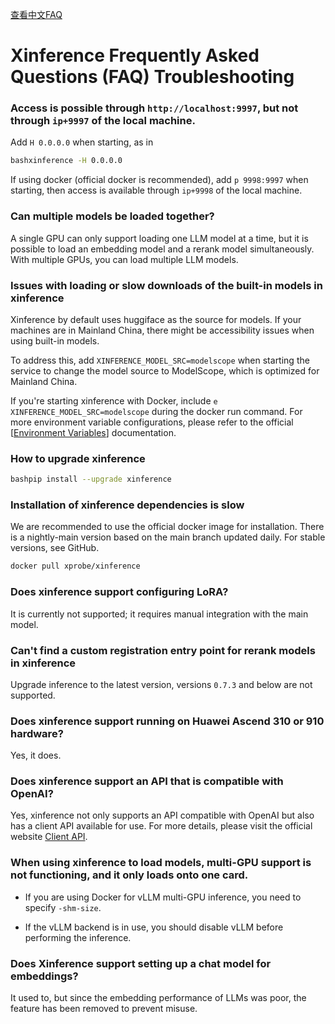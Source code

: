 [查看中文FAQ](./README_FAQ_CN.md)

# Xinference Frequently Asked Questions (FAQ) Troubleshooting

### Access is possible through `http://localhost:9997`, but not through `ip+9997` of the local machine.

Add `H 0.0.0.0` when starting, as in

```bash
bashxinference -H 0.0.0.0
```

If using docker (official docker is recommended), add `p 9998:9997` when starting, then access is available through `ip+9998` of the local machine.

### Can multiple models be loaded together?

A single GPU can only support loading one LLM model at a time, but it is possible to load an embedding model and a rerank model simultaneously. With multiple GPUs, you can load multiple LLM models.

### Issues with loading or slow downloads of the built-in models in xinference

Xinference by default uses huggiface as the source for models. If your machines are in Mainland China, there might be accessibility issues when using built-in models. 

To address this, add `XINFERENCE_MODEL_SRC=modelscope` when starting the service to change the model source to ModelScope, which is optimized for Mainland China. 

If you're starting xinference with Docker, include `e XINFERENCE_MODEL_SRC=modelscope` during the docker run command. For more environment variable configurations, please refer to the official [[Environment Variables](https://inference.readthedocs.io/zh-cn/latest/getting_started/environments.html)] documentation.

### How to upgrade xinference

```bash
bashpip install --upgrade xinference
```

### Installation of xinference dependencies is slow

We are recommended to use the official docker image for installation. There is a nightly-main version based on the main branch updated daily. For stable versions, see GitHub.

```bash
docker pull xprobe/xinference
```

### Does xinference support configuring LoRA?

It is currently not supported; it requires manual integration with the main model.

### Can't find a custom registration entry point for rerank models in xinference

Upgrade inference to the latest version, versions `0.7.3` and below are not supported.

### Does xinference support running on Huawei Ascend 310 or 910 hardware?

Yes, it does.

### Does xinference support an API that is compatible with OpenAI?

Yes, xinference not only supports an API compatible with OpenAI but also has a client API available for use. For more details, please visit the official website [Client API](https://inference.readthedocs.io/zh-cn/latest/user_guide/client_api.html).

### When using xinference to load models, multi-GPU support is not functioning, and it only loads onto one card.

- If you are using Docker for vLLM multi-GPU inference, you need to specify `-shm-size`. 

- If the vLLM backend is in use, you should disable vLLM before performing the inference.

### Does Xinference support setting up a chat model for embeddings?

It used to, but since the embedding performance of LLMs was poor, the feature has been removed to prevent misuse.
